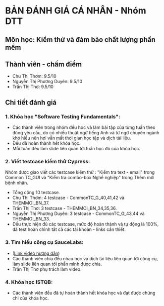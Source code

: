 # BẢN ĐÁNH GIÁ CÁ NHÂN - Nhóm DTT
## Môn học: Kiểm thử và đảm bảo chất lượng phần mềm
## Thành viên - chấm điểm
* Chu Thị Thơm: 9.5/10
* Nguyễn Thị Phương Duyên: 9.5/10
* Trần Thị Thơ: 9.5/10
## Chi tiết đánh giá
### 1. Khóa học "Software Testing Fundamentals":
* Các thành viên trong nhóm đều học và làm bài tập của từng tuần theo đúng yêu cầu, do có nhiều thuật ngữ tiếng Anh và từ ngữ chuyên ngành khó hiểu nên hơi vẫn mất thời gian học tập và dịch tài liệu. 
* Đều đã hoàn thành hết khóa học.
* Mỗi tuần đều làm slide liên quan tới tuần học đó của khóa học.
### 2. Viết testcase kiểm thử Cypress:
Nhóm được giao viết các testcase kiểm thử : "Kiểm tra text - email" trong Common TC_GUI và "Kiểm tra combo-box Nghề nghiệp" trong Thêm mới bệnh nhân. 
* Tổng cộng 10 testcase.
* Chu Thị Thơm: 4 testcase - CommonTC_G_40,41,42 và THEMMOI_BN_37.
* Trần Thị Thơ: 3 testcase - THEMMOI_BN_34,35,36.
* Nguyễn Thị Phương Duyên: 3 testcase - CommonTC_G_43,44 và THEMMOI_BN_33.
* Đều thực hiện đủ các testcase, mức độ hoàn thành và tự động là 100%, đã test hoàn chỉnh tất cả các tài khoản - links cần thiết.
### 3. Tìm hiểu công cụ SauceLabs:
* ([Link video hướng dẫn](https://www.youtube.com/watch?v=bZhg7bHVPxk))
* Các thành viên chia đều nhau học và dịch tài liệu liên quan tới công cụ, làm slide liên quan tới phần mình được chia.
* Trần Thị Thơ phụ trách làm video.
### 4. Khóa học ISTQB:
* Các thành viên đều đã tự hoàn thành hết khóa học và đạt được chứng chỉ của khóa học.

